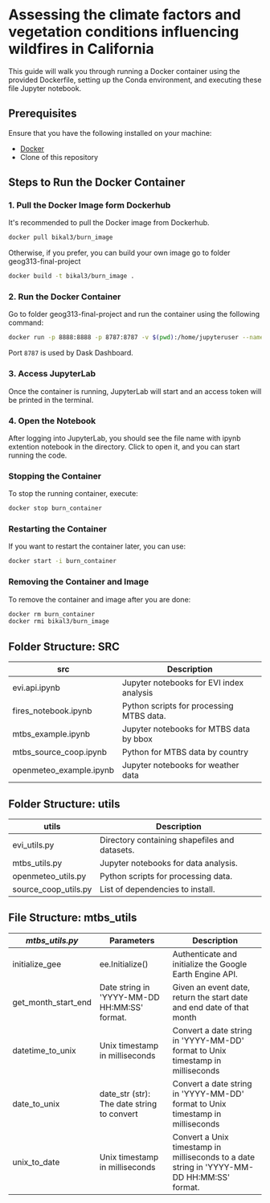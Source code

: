 # Assessing the climate factors and vegetation conditions influencing wildfires in California

This guide will walk you through running a Docker container using the provided Dockerfile, setting up the Conda environment, and executing these file Jupyter notebook.

## Prerequisites

Ensure that you have the following installed on your machine:

- [Docker](https://docs.docker.com/get-docker/)
- Clone of this repository

## Steps to Run the Docker Container

### 1. Pull the Docker Image form Dockerhub

It's recommended to pull the Docker image from Dockerhub.

```bash
docker pull bikal3/burn_image
```

Otherwise, if you prefer, you can build your own image go to folder geog313-final-project

```bash
docker build -t bikal3/burn_image .
```

### 2. Run the Docker Container

Go to folder geog313-final-project and run the container using the following command:

```bash
docker run -p 8888:8888 -p 8787:8787 -v $(pwd):/home/jupyteruser --name burn_container bikal3/burn_image
```

Port `8787` is used by Dask Dashboard.

### 3. Access JupyterLab

Once the container is running, JupyterLab will start and an access token will be printed in the terminal.

### 4. Open the Notebook

After logging into JupyterLab, you should see the file name with ipynb extention notebook in the directory. Click to open it, and you can start running the code.

### Stopping the Container

To stop the running container, execute:

```bash
docker stop burn_container
```

### Restarting the Container

If you want to restart the container later, you can use:

```bash
docker start -i burn_container
```

### Removing the Container and Image

To remove the container and image after you are done:

```bash
docker rm burn_container
docker rmi bikal3/burn_image
```

## Folder Structure: SRC

| src                    | Description
| ---------------------  | --------------------------------------------- |
| evi.api.ipynb          | Jupyter notebooks for EVI index analysis      |
| fires_notebook.ipynb   | Python scripts for processing MTBS data.      |
| mtbs_example.ipynb     | Jupyter notebooks for MTBS data by bbox       |
| mtbs_source_coop.ipynb | Python for MTBS data by country               |
| openmeteo_example.ipynb| Jupyter notebooks for weather data            |


## Folder Structure: utils 

| utils                  | Description 
| ---------------------  | --------------------------------------------- | 
| evi_utils.py           | Directory containing shapefiles and datasets. |
| mtbs_utils.py          | Jupyter notebooks for data analysis.          |
| openmeteo_utils.py     | Python scripts for processing data.           |
| source_coop_utils.py   | List of dependencies to install.              |


## File Structure: mtbs_utils 

| *mtbs_utils.py*        |             Parameters                        |  Description 
| ---------------------  | --------------------------------------------- | ------------------------
| initialize_gee         | ee.Initialize()                               | Authenticate and initialize the Google Earth Engine API.
| get_month_start_end    | Date string in 'YYYY-MM-DD HH:MM:SS' format.  | Given an event date, return the start date and end date of that month
| datetime_to_unix       | Unix timestamp in milliseconds                | Convert a date string in 'YYYY-MM-DD' format to Unix timestamp in milliseconds
| date_to_unix           | date_str (str): The date string to convert    | Convert a date string in 'YYYY-MM-DD' format to Unix timestamp in milliseconds
| unix_to_date           | Unix timestamp in milliseconds                | Convert a Unix timestamp in milliseconds to a date string in 'YYYY-MM-DD HH:MM:SS' format.

